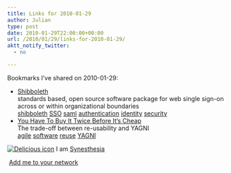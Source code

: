 ```yaml
---
title: Links for 2010-01-29
author: Julian
type: post
date: 2010-01-29T22:00:00+00:00
url: /2010/01/29/links-for-2010-01-29/
aktt_notify_twitter:
  - no

---
```

Bookmarks I&#8217;ve shared on 2010-01-29:

  * [Shibboleth][1]  
    standards based, open source software package for web single sign-on across or within organizational boundaries  
    [shibboleth][2] [SSO][3] [saml][4] [authentication][5] [identity][6] [security][7] 
  * [You Have To Buy It Twice Before It&rsquo;s Cheap][8]  
    The trade-off between re-usability and YAGNI  
    [agile][9] [software][10] [reuse][11] [YAGNI][12] 

<p class="deliciouslink">
  <a href="http://del.icio.us/synesthesia" title="See all my bookmarks on del.icio.us"><img src="https://www.synesthesia.co.uk/images/deliciousicon.jpg" alt="Delicious icon" /></a>&nbsp;I am <a href="http://del.icio.us/synesthesia" title="See all my bookmarks on del.icio.us">Synesthesia</a>
</p>

<p class="deliciouslink">
  <a href="http://del.icio.us/network?add=synesthesia" title="Add me to your del.icio.us network"><img src="https://www.synesthesia.co.uk/images/add.gif" alt="" /></a>&nbsp;<a href="http://del.icio.us/network?add=synesthesia" title="Add me to your del.icio.us network">Add me to your network</a>
</p>

 [1]: http://shibboleth.internet2.edu/
 [2]: http://delicious.com/synesthesia/shibboleth
 [3]: http://delicious.com/synesthesia/SSO
 [4]: http://delicious.com/synesthesia/saml
 [5]: http://delicious.com/synesthesia/authentication
 [6]: http://delicious.com/synesthesia/identity
 [7]: http://delicious.com/synesthesia/security
 [8]: http://www.rallydev.com/engblog/2010/01/26/you-have-to-buy-it-twice-before-its-cheap
 [9]: http://delicious.com/synesthesia/agile
 [10]: http://delicious.com/synesthesia/software
 [11]: http://delicious.com/synesthesia/reuse
 [12]: http://delicious.com/synesthesia/YAGNI